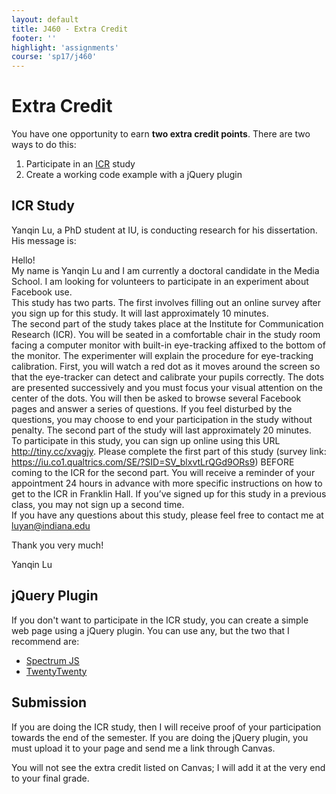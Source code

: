 ```yaml
---
layout: default
title: J460 - Extra Credit
footer: ''
highlight: 'assignments'
course: 'sp17/j460'
---
```


# Extra Credit
You have one opportunity to earn __two extra credit points__. There are two ways to do this:

1. Participate in an [ICR](http://www.indiana.edu/~icr/home.php) study
2. Create a working code example with a jQuery plugin

## ICR Study
Yanqin Lu, a PhD student at IU, is conducting research for his dissertation. His message is:

Hello!  
My name is Yanqin Lu and I am currently a doctoral candidate in the Media School. I am looking for volunteers to participate in an experiment about Facebook use.  
This study has two parts. The first involves filling out an online survey after you sign up for this study. It will last approximately 10 minutes.  
The second part of the study takes place at the Institute for Communication Research (ICR). You will be seated in a comfortable chair in the study room facing a computer monitor with built-in eye-tracking affixed to the bottom of the monitor. The experimenter will explain the procedure for eye-tracking calibration. First, you will watch a red dot as it moves around the screen so that the eye-tracker can detect and calibrate your pupils correctly. The dots are presented successively and you must focus your visual attention on the center of the dots. You will then be asked to browse several Facebook pages and answer a series of questions. If you feel disturbed by the questions, you may choose to end your participation in the study without penalty. The second part of the study will last approximately 20 minutes.  
To participate in this study, you can sign up online using this URL <http://tiny.cc/xvagjy>. Please complete the first part of this study (survey link: <https://iu.co1.qualtrics.com/SE/?SID=SV_blxvtLrQGd9ORs9>) BEFORE coming to the ICR for the second part. You will receive a reminder of your appointment 24 hours in advance with more specific instructions on how to get to the ICR in Franklin Hall. If you’ve signed up for this study in a previous class, you may not sign up a second time.  
If you have any questions about this study, please feel free to contact me at luyan@indiana.edu

Thank you very much!

Yanqin Lu

## jQuery Plugin
If you don't want to participate in the ICR study, you can create a simple web page using a jQuery plugin. You can use any, but the two that I recommend are:

 * [Spectrum JS](https://bgrins.github.io/spectrum/)
 * [TwentyTwenty](http://zurb.com/playground/twentytwenty)

## Submission
If you are doing the ICR study, then I will receive proof of your participation towards the end of the semester. If you are doing the jQuery plugin, you must upload it to your page and send me a link through Canvas.

You will not see the extra credit listed on Canvas; I will add it at the very end to your final grade.

